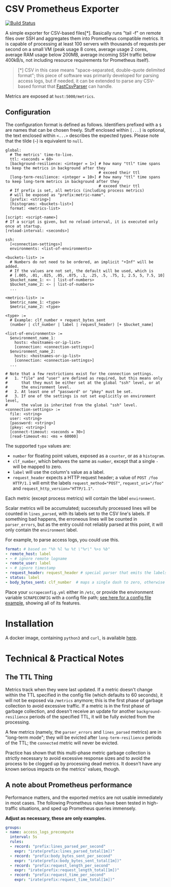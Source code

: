 # CSV Prometheus Exporter

[![Build Status](https://api.cirrus-ci.com/github/stohrendorf/csv-prometheus-exporter.svg)](https://cirrus-ci.com/github/stohrendorf/csv-prometheus-exporter)

A simple exporter for CSV-based files[*].  Basically runs "tail -f" on remote files over SSH and aggregates
them into Prometheus compatible metrics. It is capable of processing at least 100 servers with thousands of
requests per second on a small VM (peak usage 8 cores, average usage 2 cores, average RAM usage below 200MB,
average incoming SSH traffic below 400kB/s, not including resource requirements for Prometheus itself).

> [*] CSV in this case means "space-separated, double-quote delimited format"; this piece of software was primarily
> developed for parsing access logs, but if needed, it can be extended to parse any CSV-based format that
> [FastCsvParser](https://github.com/bopohaa/CsvParser) can handle.

Metrics are exposed at `host:5000/metrics`.

## Configuration
The configuration format is defined as follows. Identifiers prefixed with a `$` are names that can be
chosen freely. Stuff enclosed within `[...]` is optional, the text enclosed within `<...>` describes
the expected types. Please note that the tilde (`~`) is equivalent to `null`.
```
global:
  # The metrics' time-to-live.
  ttl: <seconds = 60>
  [background-resilience: <integer = 1>] # how many "ttl" time spans to keep the metrics in background after they
                                         # exceed their ttl
  [long-term-resilience: <integer = 10>] # how many "ttl" time spans to keep long-term metrics in background after they
                                         # exceed their ttl
  # If prefix is set, all metrics (including process metrics)
  # will be exposed as "prefix:metric-name".
  [prefix: <string>]
  [histograms: <buckets-list>]
  format: <metrics-list>

[script: <script-name>]
# If a script is given, but no reload-interval, it is executed only once at startup.
[reload-interval: <seconds>]

ssh:
  [<connection-settings>]
  environments: <list-of-environments>

<buckets-list> :=
  # Numbers do not need to be ordered, an implicit "+Inf" will be added.
  # If the values are not set, the default will be used, which is
  # [.005, .01, .025, .05, .075, .1, .25, .5, .75, 1, 2.5, 5, 7.5, 10]
  $bucket_name_1: <~ | list-of-numbers>
  $bucket_name_2: <~ | list-of-numbers>
  ...

<metrics-list> :=
  $metric_name_1: <type>
  $metric_name_2: <type>
  
<type> :=
  # Example: clf_number + request_bytes_sent 
  (number | clf_number | label | request_header) [+ $bucket_name]

<list-of-environments> :=
  $environment_name_1:
    hosts: <hostnames-or-ip-list>
    [connection: <connection-settings>]
  $environment_name_2:
    hosts: <hostnames-or-ip-list>
    [connection: <connection-settings>]
  ...

# Note that a few restrictions exist for the connection settings.
#   1. "file" and "user" are defined as required, but this means only
#      that they must be either set at the global "ssh" level, or at
#      the environment level.
#   2. At least one of "password" or "pkey" must be set.
#   3. If one of the settings is not set explicitly on environment level,
#      the value is inherited from the global "ssh" level.
<connection-settings> :=
  file: <string>
  user: <string>
  [password: <string>]
  [pkey: <string>]
  [connect-timeout: <seconds = 30>]
  [read-timeout-ms: <ms = 60000]
```

The supported `type` values are:
* `number` for floating point values, exposed as a `counter`, or as a `histogram`.
* `clf_number`, which behaves the same as `number`, except that a single `-` will be mapped to zero.
* `label` will use the column's value as a label.
* `request_header` expects a HTTP request header; a value of `POST /foo HTTP/1.1` will emit the labels
  `request_method="POST"`, `request_uri="/foo"` and `request_http_version="HTTP/1.1"`.
  
Each metric (except process metrics) will contain the label `environment`.
  
Scalar metrics will be accumulated; successfully processed lines will be counted in `lines_parsed`, with its labels
set to the CSV line's labels. If something bad happens, the erroneous lines will be counted in `parser_errors`,
but as the entry could not reliably parsed at this point, it will only contain the `environment` label.

For example, to parse access logs, you could use this.
```yaml
format: # based on "%h %l %u %t \"%r\" %>s %b"
- remote_host: label
- ~ # ignore remote logname
- remote_user: label
- ~ # ignore timestamp
- request_header: request_header # special parser that emits the labels "request_http_version", "request_uri" and "request_method"
- status: label
- body_bytes_sent: clf_number  # maps a single dash to zero, otherwise behaves like "number"
```

Place your `scrapeconfig.yml` either in `/etc`, or
provide the environment variable `SCRAPECONFIG` with a config file path;
[see here for a config file example](./scrapeconfig.example.yml), showing all of its features.

# Installation

A docker image, containing `python3` and `curl`, is available
[here](https://hub.docker.com/r/stohrendorf/csv-prometheus-exporter/).

# Technical & Practical Notes

## The TTL Thing
Metrics track when they were last updated. If a metric doesn't change within the TTL specified in the
config file (which defaults to 60 seconds), it will not be exposed via `/metrics` anymore; this is the
first phase of garbage collection to avoid excessive traffic. If a metric is in the first phase of garbage
collection, and doesn't receive an update for another `background-resilience` periods of the specified TTL,
it will be fully evicted from the processing.

A few metrics (namely, the `parser_errors` and `lines_parsed` metrics) are in "long-term mode"; they will be evicted
after `long-term-resilience` periods of the TTL; the `connected` metric will never be evicted.

Practice has shown that this multi-phase metric garbage collection is strictly necessary to avoid excessive
response sizes and to avoid the process to be clogged up by processing dead metrics. It doesn't have any known
serious impacts on the metrics' values, though.

## A note about Prometheus performance
Performance matters, and the exported metrics are not usable immediately in most cases.  The following
Prometheus rules have been tested in high-traffic situations, and sped up Prometheus queries immensely.

**Adjust as necessary, these are only examples.**

```yaml
groups:
- name: access_logs_precompute
  interval: 5s
  rules:
  - record: "prefix:lines_parsed_per_second"
    expr: "irate(prefix:lines_parsed_total[1m])"
  - record: "prefix:body_bytes_sent_per_second"
    expr: "irate(prefix:body_bytes_sent_total[1m])"
  - record: "prefix:request_length_per_second"
    expr: "irate(prefix:request_length_total[1m])"
  - record: "prefix:request_time_per_second"
    expr: "irate(prefix:request_time_total[1m])"
```
